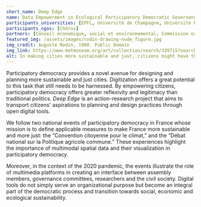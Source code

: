 ```yaml
---
short_name: Deep Edge
name: Data Empowerment in Ecological Participatory Democratic Governance 
participants_universities: [EPFL, Université de Champagne, Université Libre de Bruxelles]
participants_ngos: [Chôros]
partners: [Conseil économique, social et environnemental; Commission nationale pour le débat public]
featured_img: /assets/images/rodin-drawing-nude_figure.jpg
img_credit: Auguste Rodin, 1900. Public Domain
img_link: https://www.metmuseum.org/art/collection/search/339715?searchField=All&amp;showOnly=openAccess&amp;ft=hands&amp;offset=160&amp;rpp=20&amp;pos=176
alt: In making cities more sustainable and just, citizens might have the answer, and robots may help
---
```

Participatory democracy provides a novel avenue for designing and planning more sustainable and just cities. Digitization offers a great potential to this task that still needs to be harnessed. By empowering citizens, participatory democracy offers greater reflexivity and legitimacy than traditional politics. *Deep Edge* is an action-research project that aims to transport citizens' aspirations to planning and design practices through open digital tools. 

We follow two national events of participatory democracy in France whose mission is to define applicable measures to make France more sustainable and more just: the “Convention citoyenne pour le climat,” and the “Débat national sur la Politique agricole commune.” These experiences highlight the importance of multimodal spatial data and their visualization in participatory democracy.

Moreover, in the context of the 2020 pandemic, the events illustrate the role of multimedia platforms in creating an interface between assembly members, governance committees, researchers and the civil society. Digital tools do not simply serve an organizational purpose but become an integral part of the democratic process and transition towards social, economic and ecological sustainability.
